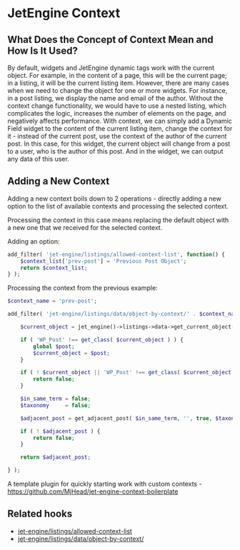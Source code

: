 # JetEngine Context

## What Does the Concept of Context Mean and How Is It Used?

By default, widgets and JetEngine dynamic tags work with the current object. For example, in the content of a page, this will be the current page; in a listing, it will be the current listing item. However, there are many cases when we need to change the object for one or more widgets. For instance, in a post listing, we display the name and email of the author. Without the context change functionality, we would have to use a nested listing, which complicates the logic, increases the number of elements on the page, and negatively affects performance. With context, we can simply add a Dynamic Field widget to the content of the current listing item, change the context for it - instead of the current post, use the context of the author of the current post. In this case, for this widget, the current object will change from a post to a user, who is the author of this post. And in the widget, we can output any data of this user.

## Adding a New Context

Adding a new context boils down to 2 operations - directly adding a new option to the list of available contexts and processing the selected context.

Processing the context in this case means replacing the default object with a new one that we received for the selected context.

Adding an option:

```php
add_filter( 'jet-engine/listings/allowed-context-list', function() {
	$context_list['prev-post'] = 'Previous Post Object';
	return $context_list;
} );
```

Processing the context from the previous example:
```php
$context_name = 'prev-post';

add_filter( 'jet-engine/listings/data/object-by-context/' . $context_name, function() {

	$current_object = jet_engine()->listings->data->get_current_object();

	if ( 'WP_Post' !== get_class( $current_object ) ) {
		global $post;
		$current_object = $post;
	}

	if ( ! $current_object || 'WP_Post' !== get_class( $current_object ) ) {
		return false;
	}

	$in_same_term = false;
	$taxonomy     = false;

	$adjacent_post = get_adjacent_post( $in_same_term, '', true, $taxonomy );

	if ( ! $adjacent_post ) {
		return false;
	}

	return $adjacent_post;

} );
```

A template plugin for quickly starting work with custom contexts - https://github.com/MjHead/jet-engine-context-boilerplate

## Related hooks

* <a href="/01-jet-engine/01-hooks/01-listings/filters.md#jet-enginelistingsallowed-context-list">jet-engine/listings/allowed-context-list</a>
* <a href="/01-jet-engine/01-hooks/01-listings/filters.md#jet-enginelistingsdataobject-by-context">jet-engine/listings/data/object-by-context/</a>
